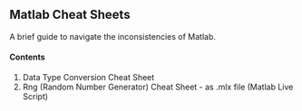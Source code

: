 ## Matlab Cheat Sheets
A brief guide to navigate the inconsistencies of Matlab. 

#### Contents
1. Data Type Conversion Cheat Sheet
2. Rng (Random Number Generator) Cheat Sheet - as .mlx file (Matlab Live Script)
